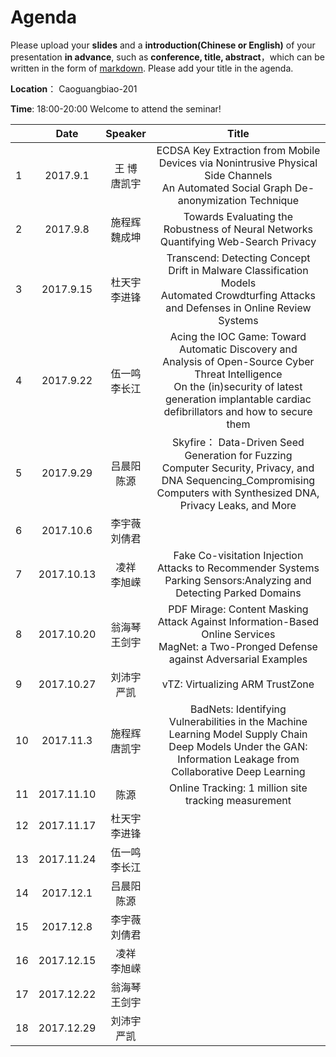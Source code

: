 # Agenda
Please upload your **slides** and a **introduction(Chinese or English)** of your presentation **in advance**,
such as **conference, title, abstract**，which can be written in the form of [markdown](http://sspai.com/25137). Please add your title in the agenda.

**Location**： Caoguangbiao-201 

**Time**: 18:00-20:00  Welcome to attend the seminar!

||Date|Speaker|Title|
|---|:---:|:---:|:---:|
|1|2017.9.1 |王  博<br>唐凯宇|ECDSA Key Extraction from Mobile Devices via Nonintrusive Physical Side Channels<br>An Automated Social Graph De-anonymization Technique|
|2|2017.9.8|施程辉<br>魏成坤|Towards Evaluating the Robustness of Neural Networks <br>Quantifying Web-Search Privacy|
|3|2017.9.15|杜天宇 <br>李进锋|Transcend: Detecting Concept Drift in Malware Classification Models <br>Automated Crowdturfing Attacks and Defenses in Online Review Systems|
|4|2017.9.22|伍一鸣<br> 李长江| Acing the IOC Game: Toward Automatic Discovery and Analysis of Open-Source Cyber Threat Intelligence <br> On the (in)security of latest generation implantable cardiac defibrillators and how to secure them
|5|2017.9.29|吕晨阳<br> 陈源| Skyfire： Data-Driven Seed Generation for Fuzzing <br>Computer Security, Privacy, and DNA Sequencing_Compromising Computers with Synthesized DNA, Privacy Leaks, and More
|6|2017.10.6|李宇薇<br> 刘倩君| 
|7|2017.10.13|凌祥<br> 李旭嵘 |Fake Co-visitation Injection Attacks to Recommender Systems <br>Parking Sensors:Analyzing and Detecting Parked Domains| 
|8|2017.10.20|翁海琴	<br>王剑宇|PDF Mirage: Content Masking Attack Against Information-Based Online Services <br>MagNet: a Two-Pronged Defense against Adversarial Examples|
|9|2017.10.27|刘沛宇<br>  严凯|vTZ: Virtualizing ARM TrustZone
|10|2017.11.3|施程辉<br> 唐凯宇 |BadNets: Identifying Vulnerabilities in the Machine Learning Model Supply Chain<br>Deep Models Under the GAN: Information Leakage from Collaborative Deep Learning|
|11|2017.11.10|陈源 | Online Tracking: 1 million site tracking measurement| 
|12|2017.11.17|杜天宇 <br>李进锋| 
|13|2017.11.24|伍一鸣<br> 李长江| 
|14|2017.12.1|吕晨阳 <br>陈源| 
|15|2017.12.8|李宇薇<br> 刘倩君| 
|16|2017.12.15|凌祥	<br> 李旭嵘| 
|17|2017.12.22|翁海琴<br>	王剑宇| 
|18|2017.12.29|刘沛宇 <br> 严凯| 





